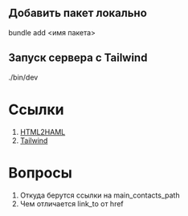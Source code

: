 ## Добавить пакет локально
bundle add <имя пакета>

## Запуск сервера с Tailwind
./bin/dev

# Ссылки
1. [HTML2HAML](https://html2haml.com/)
2. [Tailwind](https://tailwindcss.ru/docs/editor-setup/)

# Вопросы
1. Откуда берутся ссылки на main_contacts_path
2. Чем отличается link_to от href